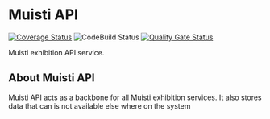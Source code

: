 # Muisti API

[![Coverage Status](https://coveralls.io/repos/github/Metatavu/muisti-api/badge.svg?branch=develop)](https://coveralls.io/github/Metatavu/muisti-api?branch=develop)
![CodeBuild Status](https://codebuild.eu-central-1.amazonaws.com/badges?uuid=eyJlbmNyeXB0ZWREYXRhIjoiZzZ4U1dlb1k4aU51UE9LN0tyZEFyRFlNR1BXTzRwRmNmNzk3ZXlaWjR2MTFzaFM3SVpCRVZhZFNWYkJLWWlyMkptZW1RVTJsUWRvMmpxVkJjdm5OUnpNPSIsIml2UGFyYW1ldGVyU3BlYyI6InliZTVhM3pnT2xZYVJLVGQiLCJtYXRlcmlhbFNldFNlcmlhbCI6MX0%3D&branch=develop "CodeBuild status")
[![Quality Gate Status](https://sonarcloud.io/api/project_badges/measure?project=Metatavu_muisti-api&metric=alert_status)](https://sonarcloud.io/dashboard?id=Metatavu_muisti-api)

Muisti exhibition API service.

## About Muisti API

Muisti API acts as a backbone for all Muisti exhibition services. It also stores data that can is not available else where on the system



























